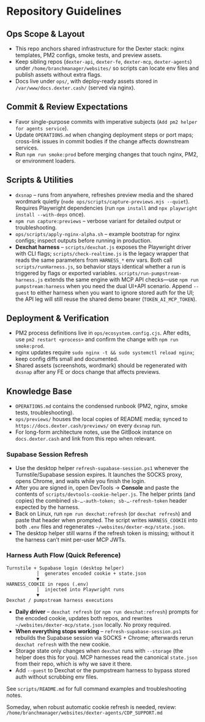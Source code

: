 # Repository Guidelines

## Ops Scope & Layout
- This repo anchors shared infrastructure for the Dexter stack: nginx templates, PM2 configs, smoke tests, and preview assets.
- Keep sibling repos (`dexter-api`, `dexter-fe`, `dexter-mcp`, `dexter-agents`) under `/home/branchmanager/websites/` so scripts can locate env files and publish assets without extra flags.
- Docs live under `ops/`, with deploy-ready assets stored in `/var/www/docs.dexter.cash/` (served via nginx).

## Commit & Review Expectations
- Favor single-purpose commits with imperative subjects (`Add pm2 helper for agents service`).
- Update `OPERATIONS.md` when changing deployment steps or port maps; cross-link issues in commit bodies if the change affects downstream services.
- Run `npm run smoke:prod` before merging changes that touch nginx, PM2, or environment loaders.

## Scripts & Utilities
- `dxsnap` – runs from anywhere, refreshes preview media and the shared wordmark quietly (`node ops/scripts/capture-previews.mjs --quiet`). Requires Playwright dependencies (run `npm install` and `npx playwright install --with-deps` once).
- `npm run capture:previews` – verbose variant for detailed output or troubleshooting.
- `ops/scripts/apply-nginx-alpha.sh` – example bootstrap for nginx configs; inspect outputs before running in production.
- **Dexchat harness** – `scripts/dexchat.js` exposes the Playwright driver with CLI flags; `scripts/check-realtime.js` is the legacy wrapper that reads the same parameters from `HARNESS_*` env vars. Both call `scripts/runHarness.js`, so behavior stays identical whether a run is triggered by flags or exported variables. `scripts/run-pumpstream-harness.js` extends the same engine with MCP API checks—use `npm run pumpstream:harness` when you need the dual UI+API scenario. Append `--guest` to either harness when you want to ignore stored auth for the UI; the API leg will still reuse the shared demo bearer (`TOKEN_AI_MCP_TOKEN`).

## Deployment & Verification
- PM2 process definitions live in `ops/ecosystem.config.cjs`. After edits, use `pm2 restart <process>` and confirm the change with `npm run smoke:prod`.
- nginx updates require `sudo nginx -t && sudo systemctl reload nginx`; keep config diffs small and documented.
- Shared assets (screenshots, wordmark) should be regenerated with `dxsnap` after any FE or docs change that affects previews.

## Knowledge Base
- `OPERATIONS.md` contains the condensed runbook (PM2, nginx, smoke tests, troubleshooting).
- `ops/previews/` houses the local copies of README media; synced to `https://docs.dexter.cash/previews/` on every `dxsnap` run.
- For long-form architecture notes, use the GitBook instance on `docs.dexter.cash` and link from this repo when relevant.
### Supabase Session Refresh

- Use the desktop helper `refresh-supabase-session.ps1` whenever the Turnstile/Supabase session expires. It launches the SOCKS proxy, opens Chrome, and waits while you finish the login.
- After you are signed in, open DevTools → **Console** and paste the contents of `scripts/devtools-cookie-helper.js`. The helper prints (and copies) the combined `sb-…-auth-token; sb-…-refresh-token` header expected by the harness.
- Back on Linux, run `npm run dexchat:refresh` (or `dexchat refresh`) and paste that header when prompted. The script writes `HARNESS_COOKIE` into both `.env` files and regenerates `~/websites/dexter-mcp/state.json`.
- The desktop helper still warns if the refresh token is missing; without it the harness can’t mint per-user MCP JWTs.

### Harness Auth Flow (Quick Reference)

```
Turnstile + Supabase login (desktop helper)
           │  generates encoded cookie + state.json
           ▼
HARNESS_COOKIE in repos (.env)
           │  injected into Playwright runs
           ▼
Dexchat / pumpstream harness executions
```

- **Daily driver** – `dexchat refresh` (or `npm run dexchat:refresh`) prompts for the encoded cookie, updates both repos, and rewrites `~/websites/dexter-mcp/state.json` locally. No proxy required.
- **When everything stops working** – `refresh-supabase-session.ps1` rebuilds the Supabase session via SOCKS + Chrome; afterwards rerun `dexchat refresh` with the new cookie.
- Storage state only changes when `dexchat` runs with `--storage` (the helper does this for you). MCP harnesses read the canonical `state.json` from their repo, which is why we save it there.
- Add `--guest` to Dexchat or the pumpstream harness to bypass stored auth without scrubbing env files.

See `scripts/README.md` for full command examples and troubleshooting notes.

Someday, when robust automatic cookie refresh is needed, review: `/home/branchmanager/websites/dexter-agents/CDP_SUPPORT.md`
